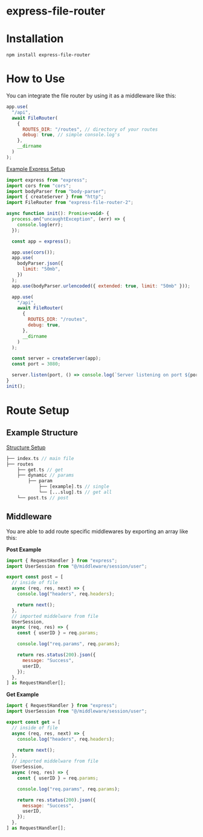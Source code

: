 # **express-file-router**

# **Installation**

```
npm install express-file-router
```

# **How to Use**

You can integrate the file router by using it as a middleware like this:

```js
app.use(
  "/api",
  await FileRouter(
    {
      ROUTES_DIR: "/routes", // directory of your routes
      debug: true, // simple console.log's
    },
    __dirname
  )
);
```

[Example Express Setup](https://github.com/IsaacJuracich/express-file-router/tree/main/example)

```js
import express from "express";
import cors from "cors";
import bodyParser from "body-parser";
import { createServer } from "http";
import FileRouter from "express-file-router-2";

async function init(): Promise<void> {
  process.on("uncaughtException", (err) => {
    console.log(err);
  });

  const app = express();

  app.use(cors());
  app.use(
    bodyParser.json({
      limit: "50mb",
    })
  );
  app.use(bodyParser.urlencoded({ extended: true, limit: "50mb" }));

  app.use(
    "/api",
    await FileRouter(
      {
        ROUTES_DIR: "/routes",
        debug: true,
      },
      __dirname
    )
  );

  const server = createServer(app);
  const port = 3080;

  server.listen(port, () => console.log(`Server listening on port ${port}`));
}
init();
```

# **Route Setup**

## **Example Structure**

[Structure Setup](https://github.com/IsaacJuracich/express-file-router/tree/main/example/src/routes)

```php
├── index.ts // main file
├── routes
    ├── get.ts // get
    ├── dynamic // params
        ├── param
            ├── [example].ts // single
            └── [...slug].ts // get all
    └── post.ts // post
```

## **Middleware**

You are able to add route specific middlewares by exporting an array like this:

**Post Example**

```js
import { RequestHandler } from "express";
import UserSession from "@/middleware/session/user";

export const post = [
  // inside of file
  async (req, res, next) => {
    console.log("headers", req.headers);

    return next();
  },
  // imported middelware from file
  UserSession,
  async (req, res) => {
    const { userID } = req.params;

    console.log("req.params", req.params);

    return res.status(200).json({
      message: "Success",
      userID,
    });
  },
] as RequestHandler[];
```

**Get Example**

```js
import { RequestHandler } from "express";
import UserSession from "@/middleware/session/user";

export const get = [
  // inside of file
  async (req, res, next) => {
    console.log("headers", req.headers);

    return next();
  },
  // imported middelware from file
  UserSession,
  async (req, res) => {
    const { userID } = req.params;

    console.log("req.params", req.params);

    return res.status(200).json({
      message: "Success",
      userID,
    });
  },
] as RequestHandler[];
```
